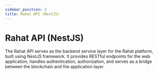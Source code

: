 ```yaml
---
sidebar_position: 3
title: Rahat API (NestJS)
---
```


# Rahat API (NestJS)

The Rahat API serves as the backend service layer for the Rahat platform, built using NestJS framework. It provides RESTful endpoints for the web application, handles authentication, authorization, and serves as a bridge between the blockchain and the application layer.

